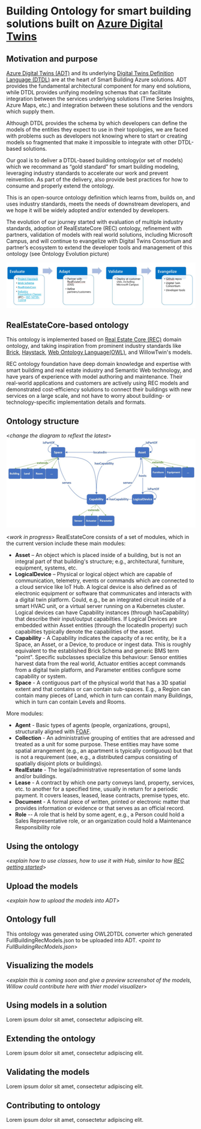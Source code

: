 # Building Ontology for smart building solutions built on [Azure Digital Twins](https://azure.microsoft.com/en-us/services/digital-twins/)


## Motivation and purpose

[Azure Digital Twins (ADT)](https://azure.microsoft.com/en-us/services/digital-twins/) and its underlying [Digital Twins Definition Language (DTDL)](https://github.com/Azure/opendigitaltwins-dtdl) are at the heart of Smart Building Azure solutions. ADT provides the fundamental architectural component for many end solutions, while DTDL provides unifying modeling schemas that can facilitate integration between the services underlying solutions (Time Series Insights, Azure Maps, etc.) and integration between these solutions and the vendors which supply them.

Although DTDL provides the schema by which developers can define the models of the entities they expect to use in their topologies, we are faced with problems such as developers not knowing where to start or creating models so fragmented that make it impossible to integrate with other DTDL-based solutions.

Our goal is to deliver a DTDL-based building ontology(or set of models) which we recommand as “gold standard” for smart building modeling, leveraging industry standards to accelerate our work and prevent reinvention. As part of the delivery, also provide best practices for how to consume and properly extend the ontology. 

This is an open-source ontology definition which learns from, builds on, and uses industry standards, meets the needs of downstream developers, and we hope it will be widely adopted and/or extended by developers.

The evolution of our journey started with evaluation of multiple industry standards, adoption of RealEstateCore (REC) ontology, refinement with partners, validation of models with real world solutions, including Microsoft Campus, and will continue to evangelize with Digital Twins Consortium and partner’s ecosystem to extend the developer tools and management of this ontology (see Ontology Evolution picture)

![Ontology Evolution](images/OntologyEvolution.JPG)

## RealEstateCore-based ontology
This ontology is implemented based on [Real Estate Core (REC)](https://www.realestatecore.io/) domain ontology, and taking inspiration from prominent industry standards like [Brick](https://brickschema.org/ontology/), [Haystack](https://project-haystack.org/), [Web Ontology Language(OWL)](https://www.w3.org/OWL), and WillowTwin's models.

REC ontology foundation have deep domain knowledge and expertise with smart buildimg and real estate industry and Semantic Web technology, and have years of experience with model authoring and maintenance. Their real-world applications and customers are actively using REC models and demonstrated cost-efficiency solutions to connect their buildings with new services on a large scale, and not have to worry about building- or technology-specific implementation details and formats. 

## Ontology structure

<*change the diagram to reflext the latest*>
![Building Ontology](images/OntologyDiagram.JPG)

<*work in progress*>
RealEstateCore consists of a set of modules, which in the current version include these main modules:
  * **Asset** – An object which is placed inside of a building, but is not an integral part of that building's structure; e.g., architectural, furniture, equipment, systems, etc.
  * **LogicalDevice** – Physical or logical object which are capable of communication, telemetry, events or commands which are connected to a cloud service like IoT Hub. A logical device is also defined as of electronic equipment or software that communicates and interacts with a digital twin platform. Could, e.g., be an integrated circuit inside of a smart HVAC unit, or a virtual server running on a Kubernetes cluster. Logical devices can have Capability instances (through hasCapability) that describe their input/output capabilties. If Logical Devices are embedded within Asset entities (through the locatedIn property) such capabilties typically denote the capabilities of the asset.
  * **Capability** - A Capability indicates the capacity of a rec entity, be it a Space, an Asset, or a Device, to produce or ingest data. This is roughly equivalent to the established Brick Schema and generic BMS term \"point\". Specific subclasses specialize this behaviour: Sensor entities harvest data from the real world, Actuator entities accept commands from a digital twin platform, and Parameter entities configure some capability or system.
  * **Space** - A contiguous part of the physical world that has a 3D spatial extent and that contains or can contain sub-spaces. E.g., a Region can contain many pieces of Land, which in turn can contain many Buildings, which in turn can contain Levels and Rooms.

  More modules:
  * **Agent** - Basic types of agents (people, organizations, groups), structurally aligned with [FOAF](http://xmlns.com/foaf/spec/).
  * **Collection** - An administrative grouping of entities that are adressed and treated as a unit for some purpose. These entities may have some spatial arrangement (e.g., an apartment is typically contiguous) but that is not a requirement (see, e.g., a distributed campus consisting of spatially disjoint plots or buildings).
  * **RealEstate** - The legal/administrative representation of some lands and/or buildings.
  * **Lease** - A contract by which one party conveys land, property, services, etc. to another for a specified time, usually in return for a periodic payment. It covers leases, leased, lease contracts, premise types, etc.
  * **Document** - A formal piece of written, printed or electronic matter that provides information or evidence or that serves as an official record. 
  * **Role** -- A role that is held by some agent, e.g., a Person could hold a Sales Representative role, or an organization could hold a Maintenance Responsibility role

## Using the ontology

<*explain how to use classes, how to use it with Hub, similar to how [REC getting started](https://www.realestatecore.io/getting-started)*>

## Upload the models
<*explain how to upload the models into ADT*>

## Ontology full
This ontology was generated using OWL2DTDL converter which generated FullBuildingRecModels.json to be uploaded into ADT.
<*point to FullBuildingRecModels.json*>

## Visualizing the models
<*explain this is coming soon and give a preview screenshot of the models, Willow could contribute here with thier model visualizer*>

## Using models in a solution

Lorem ipsum dolor sit amet, consectetur adipiscing elit.

## Extending the ontology

Lorem ipsum dolor sit amet, consectetur adipiscing elit.

## Validating the models

Lorem ipsum dolor sit amet, consectetur adipiscing elit.

## Contributing to ontology

Lorem ipsum dolor sit amet, consectetur adipiscing elit.


